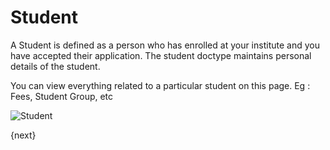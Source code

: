 # Student

A Student is defined as a person who has enrolled at your institute and you have accepted their application.
The student doctype maintains personal details of the student. 

You can view everything related to a particular student on this page. Eg : Fees, Student Group, etc

<img class="screenshot" alt="Student" src="{{url_prefix}}/assets/img/student/student.png">

{next}
